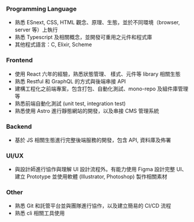 ### Programming Language

- 熟悉 ESnext, CSS, HTML 觀念、原理、生態，並於不同環境（browser, server 等）上執行
- 熟悉 Typescript 及相關概念，並開發可重用之元件和程式庫
- 其他程式語言：C, Elixir, Scheme

### Frontend

- 使用 React 六年的經驗，熟悉狀態管理、 樣式、元件等 library 相關生態
- 熟悉 Restful 和 GraphQL 的方式與後端串接 API
- 建構工程化之前端專案，包含打包、自動化測試、mono-repo 及組件庫管理等
- 熟悉前端自動化測試 (unit test, integration test)
- 熟悉使用 Astro 進行靜態網站的開發，以及串接 CMS 管理系統

### Backend

- 基於 JS 相關生態進行完整後端服務的開發，包含 API, 資料庫及佈署

### UI/UX

- 與設計師進行協作與理解 UI 設計流程外。有能力使用 Figma 設計完整 UI、建立 Prototype 並使用軟體 (Illustrator, Photoshop) 製作相關素材

### Other

- 熟悉 Git 和託管平台並與團隊進行協作，以及建立簡易的 CI/CD 流程
- 熟悉 cli 相關工具使用
